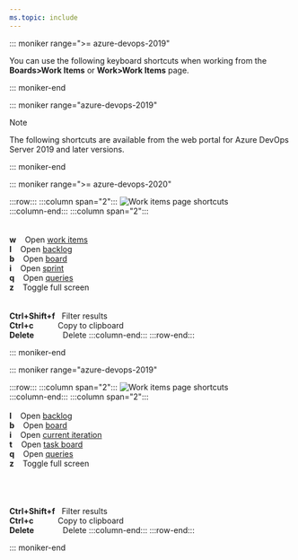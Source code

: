 ```yaml
---
ms.topic: include
---
```



<a id="work-items-page-shortcuts"></a>

::: moniker range=">= azure-devops-2019"

You can use the following keyboard shortcuts when working from the **Boards>Work Items** or **Work>Work Items** page. 

::: moniker-end

::: moniker range="azure-devops-2019"

> [!NOTE]  
> The following shortcuts are available from the web portal for Azure DevOps Server 2019 and later versions. 

::: moniker-end


::: moniker range=">= azure-devops-2020"


:::row:::
   :::column span="2":::
      ![Work items page shortcuts](/azure/devops/media/keyboard-shortcuts/work-items-shortcuts-cloud.png)  
   :::column-end:::
   :::column span="2":::
      <br/><br/><br/> 
      **w**&nbsp;&nbsp;&nbsp;&nbsp;Open [work items](../../boards/work-items/view-add-work-items.md)<br/>
      **l**&nbsp;&nbsp;&nbsp;&nbsp;Open [backlog](../../boards/backlogs/create-your-backlog.md)<br/>
      **b**&nbsp;&nbsp;&nbsp;&nbsp;Open [board](../../boards/boards/kanban-quickstart.md)<br/>
      **i**&nbsp;&nbsp;&nbsp;&nbsp;Open [sprint](../../boards/sprints/assign-work-sprint.md)<br/>
      **q**&nbsp;&nbsp;&nbsp;&nbsp;Open [queries](../../boards/queries/using-queries.md)<br/>
      **z**&nbsp;&nbsp;&nbsp;&nbsp;Toggle full screen<br/>
      <br/><br/>
      **Ctrl+Shift+f**&nbsp;&nbsp;&nbsp;Filter results<br/>
      **Ctrl+c**&nbsp;&nbsp;&nbsp;&nbsp;&nbsp;&nbsp;&nbsp;&nbsp;&nbsp;&nbsp;&nbsp;Copy to clipboard<br/>
      **Delete**&nbsp;&nbsp;&nbsp;&nbsp;&nbsp;&nbsp;&nbsp;&nbsp;&nbsp;&nbsp;&nbsp;&nbsp;&nbsp;Delete
   :::column-end:::
:::row-end:::
 
::: moniker-end



::: moniker range="azure-devops-2019"


:::row:::
   :::column span="2":::
      ![Work items page shortcuts](/azure/devops/media/keyboard-shortcuts/work-items-shortcuts.png)  
   :::column-end:::
   :::column span="2":::
      <br/><br/> 
      **l**&nbsp;&nbsp;&nbsp;&nbsp;Open <a href="/azure/devops/boards/backlogs/create-your-backlog" data-raw-source="[backlog](../../boards/backlogs/create-your-backlog.md)">backlog</a><br/>
      **b**&nbsp;&nbsp;&nbsp;&nbsp;Open <a href="/azure/devops/boards/boards/kanban-quickstart" data-raw-source="[board](../../boards/boards/kanban-quickstart.md)">board</a><br/>
      **i**&nbsp;&nbsp;&nbsp;&nbsp;Open <a href="/azure/devops/boards/sprints/assign-work-sprint" data-raw-source="[current iteration](../../boards/sprints/assign-work-sprint.md)">current iteration</a><br/>
      **t**&nbsp;&nbsp;&nbsp;&nbsp;Open <a href="/azure/devops/boards/sprints/task-board" data-raw-source="[task board](../../boards/sprints/task-board.md)">task board</a><br/>
      **q**&nbsp;&nbsp;&nbsp;&nbsp;Open <a href="/azure/devops/boards/queries/using-queries" data-raw-source="[queries](../../boards/queries/using-queries.md)">queries</a><br/>
      **z**&nbsp;&nbsp;&nbsp;&nbsp;Toggle full screen<br/>
      <br/><br/><br/><br/>
      **Ctrl+Shift+f**&nbsp;&nbsp;&nbsp;Filter results<br/>
      **Ctrl+c**&nbsp;&nbsp;&nbsp;&nbsp;&nbsp;&nbsp;&nbsp;&nbsp;&nbsp;&nbsp;&nbsp;Copy to clipboard<br/>
      **Delete**&nbsp;&nbsp;&nbsp;&nbsp;&nbsp;&nbsp;&nbsp;&nbsp;&nbsp;&nbsp;&nbsp;&nbsp;&nbsp;Delete 
   :::column-end:::
:::row-end:::
 
::: moniker-end


